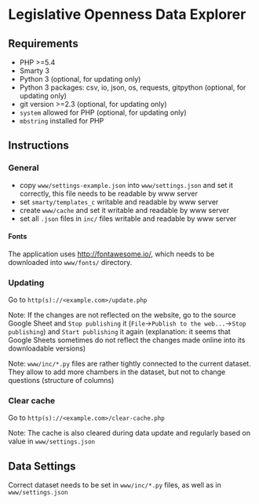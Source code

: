 # Legislative Openness Data Explorer

## Requirements
- PHP >=5.4
- Smarty 3
- Python 3 (optional, for updating only)
- Python 3 packages: csv, io, json, os, requests, gitpython  (optional, for updating only)
- git version >=2.3 (optional, for updating only)
- `system` allowed for PHP (optional, for updating only)
- `mbstring` installed for PHP

## Instructions

### General
- copy `www/settings-example.json` into `www/settings.json` and set it correctly, this file needs to be readable by www server
- set `smarty/templates_c` writable and readable by www server
- create `www/cache` and set it writable and readable by www server
- set all `.json` files in `inc/` files writable and readable by www server

#### Fonts
The application uses http://fontawesome.io/, which needs to be downloaded into `www/fonts/` directory.

### Updating
Go to `http(s)://<example.com>/update.php`

Note: If the changes are not reflected on the website, go to the source Google Sheet and `Stop publishing` it (`File`->`Publish to the web...`->`Stop publishing`) and `Start publishing` it again (explanation: it seems that Google Sheets sometimes do not reflect the changes made online into its downloadable versions)

Note: `www/inc/*.py` files are rather tightly connected to the current dataset. They allow to add more chambers in the dataset, but not to change questions (structure of columns)

### Clear cache
Go to `http(s)://<example.com>/clear-cache.php`

Note: The cache is also cleared during data update and regularly based on value in `www/settings.json`

## Data Settings
Correct dataset needs to be set in `www/inc/*.py` files, as well as in `www/settings.json`
